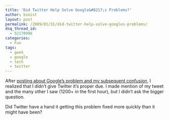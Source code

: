 ```yaml
---
title: 'Did Twitter Help Solve Google&#8217;s Problems?'
author: bsoist
layout: post
permalink: /2009/01/31/did-twitter-help-solve-googles-problems/
dsq_thread_id:
  - 52170996
categories:
  - Fun
tags:
  - geek
  - google
  - tech
  - twitter
---
```

After [posting about Google&#8217;s problem and my subsequent confusion][1], I realized that I didn&#8217;t give Twitter it&#8217;s proper due. I made mention of my tweet and the many other I saw (1200+ in the first hour), but I didn&#8217;t ask the bigger question.

Did Twitter have a hand it getting this problem fixed more quickly than it might have been?

 [1]: http://whsjr.soistmann.com/oped/2009/01/31/google-flags-whole-internet-as-malware/
